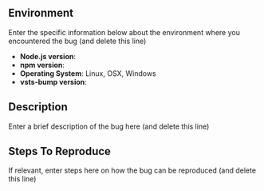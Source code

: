 ## Environment
Enter the specific information below about the environment where you encountered the bug (and delete this line)
- **Node.js version**: 
- **npm version**: 
- **Operating System**: Linux, OSX, Windows
- **vsts-bump version**: 

## Description
Enter a brief description of the bug here (and delete this line)

## Steps To Reproduce
If relevant, enter steps here on how the bug can be reproduced (and delete this line)